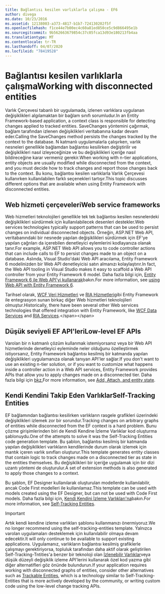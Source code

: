 ```yaml
---
title: Bağlantısı kesilen varlıklarla çalışma - EF6
author: divega
ms.date: 10/23/2016
ms.assetid: 12138003-a373-4817-b1b7-724130202f5f
ms.openlocfilehash: f1ce44e7b00ec4c60a81ed850ce5c9d866495e1b
ms.sourcegitcommit: 9b562663679854c37c05fca13d93e180213fb4aa
ms.translationtype: MT
ms.contentlocale: tr-TR
ms.lasthandoff: 04/07/2020
ms.locfileid: "78419528"
---
```

# <a name="working-with-disconnected-entities"></a><span data-ttu-id="de774-102">Bağlantısı kesilen varlıklarla çalışma</span><span class="sxs-lookup"><span data-stu-id="de774-102">Working with disconnected entities</span></span>
<span data-ttu-id="de774-103">Varlık Çerçevesi tabanlı bir uygulamada, izlenen varlıklara uygulanan değişiklikleri algılamaktan bir bağlam sınıfı sorumludur.</span><span class="sxs-lookup"><span data-stu-id="de774-103">In an Entity Framework-based application, a context class is responsible for detecting changes applied to tracked entities.</span></span> <span data-ttu-id="de774-104">SaveChanges yöntemini çağırmak, bağlam tarafından izlenen değişiklikleri veritabanına kadar devam eder.</span><span class="sxs-lookup"><span data-stu-id="de774-104">Calling the SaveChanges method persists the changes tracked by the context to the database.</span></span> <span data-ttu-id="de774-105">N katmanlı uygulamalarla çalışırken, varlık nesneleri genellikle bağlamdan bağlantısı kesilirken değiştirilir ve değişiklikleri nasıl izleyeceğinize ve bu değişiklikleri içeriğe nasıl bildireceğine karar vermeniz gerekir.</span><span class="sxs-lookup"><span data-stu-id="de774-105">When working with n-tier applications, entity objects are usually modified while disconnected from the context, and you must decide how to track changes and report those changes back to the context.</span></span> <span data-ttu-id="de774-106">Bu konu, bağlantısı kesilen varlıklarla Varlık Çerçevesi kullanırken kullanılabilen farklı seçenekleri tartışır.</span><span class="sxs-lookup"><span data-stu-id="de774-106">This topic discusses different options that are available when using Entity Framework with disconnected entities.</span></span>   

## <a name="web-service-frameworks"></a><span data-ttu-id="de774-107">Web hizmeti çerçeveleri</span><span class="sxs-lookup"><span data-stu-id="de774-107">Web service frameworks</span></span>

<span data-ttu-id="de774-108">Web hizmetleri teknolojileri genellikle tek tek bağlantısı kesilen nesnelerdeki değişiklikleri sürdürmek için kullanılabilecek desenleri destekler.</span><span class="sxs-lookup"><span data-stu-id="de774-108">Web services technologies typically support patterns that can be used to persist changes on individual disconnected objects.</span></span> <span data-ttu-id="de774-109">Örneğin, ASP.NET Web API, veritabanındaki bir nesnede yapılan değişiklikleri sürdürmek için EF'ye yapılan çağrıları da içerebilen denetleyici eylemlerini kodlayanıza olanak tanır.</span><span class="sxs-lookup"><span data-stu-id="de774-109">For example, ASP.NET Web API allows you to code controller actions that can include calls to EF to persist changes made to an object on a database.</span></span> <span data-ttu-id="de774-110">Aslında, Visual Studio'daki Web API aracılama, Entity Framework 6 modelinizden bir Web API denetleyicisi satın almanızı kolaylaştırır.</span><span class="sxs-lookup"><span data-stu-id="de774-110">In fact, the Web API tooling in Visual Studio makes it easy to scaffold a Web API controller from your Entity Framework 6 model.</span></span> <span data-ttu-id="de774-111">Daha fazla bilgi için, [Entity Framework 6 ile Web API'yi kullanarak](https://docs.microsoft.com/aspnet/web-api/overview/data/using-web-api-with-entity-framework/)bakın.</span><span class="sxs-lookup"><span data-stu-id="de774-111">For more information, see [using Web API with Entity Framework 6](https://docs.microsoft.com/aspnet/web-api/overview/data/using-web-api-with-entity-framework/).</span></span>   

<span data-ttu-id="de774-112">Tarihsel olarak, [WCF Veri Hizmetleri](https://docs.microsoft.com/dotnet/framework/data/wcf/create-a-data-service-using-an-adonet-ef-data-wcf) ve [RIA Hizmetleri](https://docs.microsoft.com/previous-versions/dotnet/wcf-ria/ee707344(v=vs.91))gibi Entity Framework ile entegrasyon sunan birkaç diğer Web hizmetleri teknolojileri olmuştur.</span><span class="sxs-lookup"><span data-stu-id="de774-112">Historically, there have been several other Web services technologies that offered integration with Entity Framework, like [WCF Data Services](https://docs.microsoft.com/dotnet/framework/data/wcf/create-a-data-service-using-an-adonet-ef-data-wcf) and [RIA Services](https://docs.microsoft.com/previous-versions/dotnet/wcf-ria/ee707344(v=vs.91)).</span></span>

## <a name="low-level-ef-apis"></a><span data-ttu-id="de774-113">Düşük seviyeli EF API'leri</span><span class="sxs-lookup"><span data-stu-id="de774-113">Low-level EF APIs</span></span>

<span data-ttu-id="de774-114">Varolan bir n katmanlı çözüm kullanmak istemiyorsanız veya bir Web API hizmetlerinde denetleyici eyleminde neler olduğunu özelleştirmek istiyorsanız, Entity Framework bağlantısı kesilmiş bir katmanda yapılan değişiklikleri uygulamanıza olanak tanıyan API'ler sağlar.</span><span class="sxs-lookup"><span data-stu-id="de774-114">If you don't want to use an existing n-tier solution, or if you want to customize what happens inside a controller action in a Web API services, Entity Framework provides APIs that allow you to apply changes made on a disconnected tier.</span></span> <span data-ttu-id="de774-115">Daha fazla bilgi için [bkz.](~/ef6/saving/change-tracking/entity-state.md)</span><span class="sxs-lookup"><span data-stu-id="de774-115">For more information, see [Add, Attach, and entity state](~/ef6/saving/change-tracking/entity-state.md).</span></span>  

## <a name="self-tracking-entities"></a><span data-ttu-id="de774-116">Kendi Kendini Takip Eden Varlıklar</span><span class="sxs-lookup"><span data-stu-id="de774-116">Self-Tracking Entities</span></span>  

<span data-ttu-id="de774-117">EF bağlamından bağlantısı kesilirken varlıkların rasgele grafikleri üzerindeki değişiklikleri izlemek zor bir sorundur.</span><span class="sxs-lookup"><span data-stu-id="de774-117">Tracking changes on arbitrary graphs of entities while disconnected from the EF context is a hard problem.</span></span> <span data-ttu-id="de774-118">Bunu çözme girişimlerinden biri de Kendi Kendine İzleme Varlıklar kod oluşturma şablonuydu.</span><span class="sxs-lookup"><span data-stu-id="de774-118">One of the attempts to solve it was the Self-Tracking Entities code generation template.</span></span> <span data-ttu-id="de774-119">Bu şablon, bağlantısı kesilmiş bir katmanda yapılan değişiklikleri varlıkların kendilerinde durum olarak izlemek için mantık içeren varlık sınıfları oluşturur.</span><span class="sxs-lookup"><span data-stu-id="de774-119">This template generates entity classes that contain logic to track changes made on a disconnected tier as state in the entities themselves.</span></span> <span data-ttu-id="de774-120">Bu değişiklikleri bir içeriğe uygulamak için bir dizi uzantı yöntemi de oluşturulur.</span><span class="sxs-lookup"><span data-stu-id="de774-120">A set of extension methods is also generated to apply those changes to a context.</span></span>

<span data-ttu-id="de774-121">Bu şablon, EF Designer kullanılarak oluşturulan modellerde kullanılabilir, ancak Code First modelleri ile kullanılamaz.</span><span class="sxs-lookup"><span data-stu-id="de774-121">This template can be used with models created using the EF Designer, but can not be used with Code First models.</span></span> <span data-ttu-id="de774-122">Daha fazla bilgi için, [Kendi Kendini İzleme Varlıkları'na](self-tracking-entities/index.md)bakın.</span><span class="sxs-lookup"><span data-stu-id="de774-122">For more information, see [Self-Tracking Entities](self-tracking-entities/index.md).</span></span>  

> [!IMPORTANT]
> <span data-ttu-id="de774-123">Artık kendi kendine izleme varlıkları şablonu kullanmanızı önermiyoruz.</span><span class="sxs-lookup"><span data-stu-id="de774-123">We no longer recommend using the self-tracking-entities template.</span></span> <span data-ttu-id="de774-124">Yalnızca varolan uygulamaları desteklemek için kullanılabilir olmaya devam edecektir.</span><span class="sxs-lookup"><span data-stu-id="de774-124">It will only continue to be available to support existing applications.</span></span> <span data-ttu-id="de774-125">Uygulamanız, varlıkların bağlantısı kesilmiş grafiklerle çalışmayı gerektiriyorsa, topluluk tarafından daha aktif olarak geliştirilen Self-Tracking-Tntities'a benzer bir teknoloji olan [İzlenebilir Varlıklar](https://trackableentities.github.io/)veya düşük düzeyli değişiklik izleme API'lerini kullanarak özel kod yazma gibi diğer alternatifleri göz önünde bulundurun.</span><span class="sxs-lookup"><span data-stu-id="de774-125">If your application requires working with disconnected graphs of entities, consider other alternatives such as [Trackable Entities](https://trackableentities.github.io/), which is a technology similar to Self-Tracking-Entities that is more actively developed by the community, or writing custom code using the low-level change tracking APIs.</span></span>
